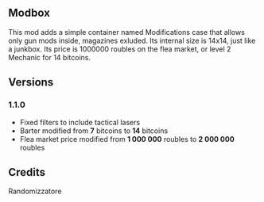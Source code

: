 ## Modbox

This mod adds a simple container named Modifications case that allows only gun mods inside, magazines exluded.
Its internal size is 14x14, just like a junkbox.
Its price is 1000000 roubles on the flea market, or level 2 Mechanic for 14 bitcoins.

## Versions
### 1.1.0
* Fixed filters to include tactical lasers
* Barter modified from **7** bitcoins to **14** bitcoins
* Flea market price modified from **1 000 000** roubles to **2 000 000** roubles

## Credits

Randomizzatore